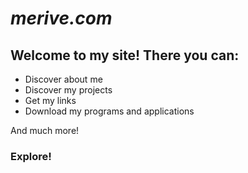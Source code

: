 # _merive.com_
## Welcome to my site! There you can:
 * Discover about me
 * Discover my projects
 * Get my links
 * Download my programs and applications

And much more!

### **Explore!**
